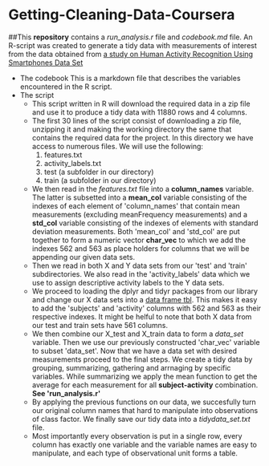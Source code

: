 # Getting-Cleaning-Data-Coursera
##This **repository** contains a *run_analysis.r* file and *codebook.md* file. An R-script was created to generate a tidy data with measurements of interest from the data obtained from [a study on Human Activity Recognition Using Smartphones Data Set](http://archive.ics.uci.edu/ml/datasets/Human+Activity+Recognition+Using+Smartphones)
* The codebook
	This is a markdown file that describes the variables encountered in the R script.
* The script
	* This script written in R will download the required data in a zip file and use it to produce a tidy data with 11880 rows and 4 columns.
	* The first 30 lines of the script consist of downloading a zip file, unzipping it and making the working directory the same that contains the required data for the project. In this directory we have access to numerous files. We will use the following:
		1. features.txt
		2. activity_labels.txt
		3. test (a subfolder in our directory)
		4. train (a subfolder in our directory)
	* We then read in the *features.txt* file into a **column_names** variable. The latter is subsetted into a **mean_col** variable consisting of the indexes of each element of 'column_names' that contain mean measurements (excluding meanFrequency measurements) and a **std_col** variable consisting of the indexes of elements with standard deviation measurements. Both 'mean_col' and 'std_col' are put together to form a numeric vector **char_vec** to which we add the indexes 562 and 563 as place holders for columns that we will be appending our given data sets.
	* Then we read in both X and Y data sets from our 'test' and 'train' subdirectories. We also read in the 'activity_labels' data which we use to assign descriptive activity labels to the Y data sets.
	* We proceed to loading the dplyr and tidyr packages from our library and change our X data sets into a [data frame tbl](http://www.inside-r.org/packages/cran/dplyr/docs/tbl_df). This makes it easy to add the 'subjects' and 'activity' columns with 562 and 563 as their respective indexes. It might be helful to note that both X data from our test and train sets have 561 columns.
	* We then combine our X_test and X_train data to form a *data_set* variable. Then we use our previously constructed 'char_vec' variable to subset 'data_set'. Now that we have a data set with desired measurements proceed to the final steps. We create a tidy data by grouping, summarizing, gathering and arrnaging by specific variables. While summarizing we apply the mean function to get the average for each measurement for all **subject-activity** combination. **See 'run_analysis.r'**
	* By applying the previous functions on our data, we succesfully turn our original column names that hard to manipulate into observations of class factor. We finally save our tidy data into a *tidydata_set.txt* file. 
	* Most importantly every observation is put in a single row, every column has exactly one variable and the variable names are easy to manipulate, and each type of observational unit forms a table.